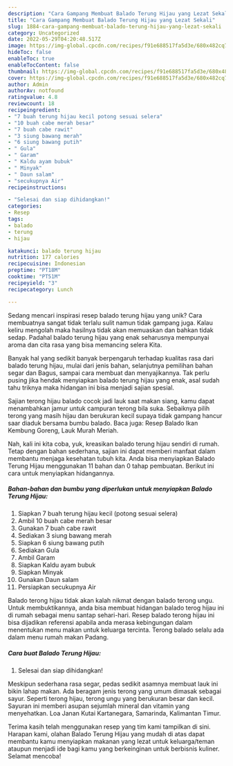 ```yaml
---
description: "Cara Gampang Membuat Balado Terung Hijau yang Lezat Sekali"
title: "Cara Gampang Membuat Balado Terung Hijau yang Lezat Sekali"
slug: 1884-cara-gampang-membuat-balado-terung-hijau-yang-lezat-sekali
category: Uncategorized
date: 2022-05-29T04:20:48.517Z
image: https://img-global.cpcdn.com/recipes/f91e688517fa5d3e/680x482cq70/balado-terung-hijau-foto-resep-utama.jpg
hideToc: false
enableToc: true
enableTocContent: false
thumbnail: https://img-global.cpcdn.com/recipes/f91e688517fa5d3e/680x482cq70/balado-terung-hijau-foto-resep-utama.jpg
cover: https://img-global.cpcdn.com/recipes/f91e688517fa5d3e/680x482cq70/balado-terung-hijau-foto-resep-utama.jpg
author: Admin
authorAv: notfound
ratingvalue: 4.8
reviewcount: 18
recipeingredient:
- "7 buah terung hijau kecil potong sesuai selera"
- "10 buah cabe merah besar"
- "7 buah cabe rawit"
- "3 siung bawang merah"
- "6 siung bawang putih"
- " Gula"
- " Garam"
- " Kaldu ayam bubuk"
- " Minyak"
- " Daun salam"
- "secukupnya Air"
recipeinstructions:

- "Selesai dan siap dihidangkan!"
categories:
- Resep
tags:
- balado
- terung
- hijau

katakunci: balado terung hijau 
nutrition: 177 calories
recipecuisine: Indonesian
preptime: "PT18M"
cooktime: "PT51M"
recipeyield: "3"
recipecategory: Lunch

---
```





Sedang mencari inspirasi resep balado terung hijau yang unik? Cara membuatnya sangat tidak terlalu sulit namun tidak gampang juga. Kalau keliru mengolah maka hasilnya tidak akan memuaskan dan bahkan tidak sedap. Padahal balado terung hijau yang enak seharusnya mempunyai aroma dan cita rasa yang bisa memancing selera Kita.





Banyak hal yang sedikit banyak berpengaruh terhadap kualitas rasa dari balado terung hijau, mulai dari jenis bahan, selanjutnya pemilihan bahan segar dan Bagus, sampai cara membuat dan menyajikannya. Tak perlu pusing jika hendak menyiapkan balado terung hijau yang enak,      asal sudah tahu triknya maka hidangan ini bisa menjadi sajian spesial.














Sajian terong hijau balado cocok jadi lauk saat makan siang, kamu dapat menambahkan jamur untuk campuran terong bila suka. Sebaiknya pilih terong yang masih hijau dan berukuran kecil supaya tidak gampang hancur saar diaduk bersama bumbu balado. Baca juga: Resep Balado Ikan Kembung Goreng, Lauk Murah Meriah.






Nah, kali ini kita coba, yuk, kreasikan balado terung hijau sendiri di rumah. Tetap dengan bahan sederhana, sajian ini dapat memberi manfaat dalam membantu menjaga kesehatan tubuh kita. Anda bisa menyiapkan Balado Terung Hijau menggunakan 11 bahan dan 0 tahap pembuatan. Berikut ini cara untuk menyiapkan hidangannya.

<!--inarticleads1-->

##### Bahan-bahan dan bumbu yang diperlukan untuk menyiapkan Balado Terung Hijau:

1. Siapkan 7 buah terung hijau kecil (potong sesuai selera)
1. Ambil 10 buah cabe merah besar
1. Gunakan 7 buah cabe rawit
1. Sediakan 3 siung bawang merah
1. Siapkan 6 siung bawang putih
1. Sediakan  Gula
1. Ambil  Garam
1. Siapkan  Kaldu ayam bubuk
1. Siapkan  Minyak
1. Gunakan  Daun salam
1. Persiapkan secukupnya Air


Balado terong hijau tidak akan kalah nikmat dengan balado terong ungu. Untuk membuktikannya, anda bisa membuat hidangan balado terog hijau ini di rumah sebagai menu santap sehari-hari. Resep balado terong hijau ini bisa dijadikan referensi apabila anda merasa kebingungan dalam menentukan menu makan untuk keluarga tercinta. Terong balado selalu ada dalam menu rumah makan Padang. 

<!--inarticleads2-->

##### Cara buat Balado Terung Hijau:


1. Selesai dan siap dihidangkan!

Meskipun sederhana rasa segar, pedas sedikit asamnya membuat lauk ini bikin lahap makan. Ada beragam jenis terong yang umum dimasak sebagai sayur. Seperti terong hijau, terong ungu yang berukuran besar dan kecil. Sayuran ini memberi asupan sejumlah mineral dan vitamin yang menyehatkan. Loa Janan Kutai Kartanegara, Samarinda, Kalimantan Timur. 

Terima kasih telah menggunakan resep yang tim kami tampilkan di sini. Harapan kami, olahan Balado Terung Hijau yang mudah di atas dapat membantu kamu menyiapkan makanan yang lezat untuk keluarga/teman ataupun menjadi ide bagi kamu yang berkeinginan untuk berbisnis kuliner. Selamat mencoba!
